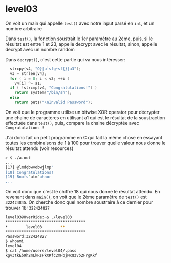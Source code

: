# level03

On voit un main qui appelle `test()` avec notre input parsé en `int`, et un nombre arbitraire

Dans `test()`, la fonction soustrait le 1er paramètre au 2ème, puis, si le résultat est entre 1 et 23, appelle decrypt avec le résultat, sinon, appelle decrypt avec un nombre random

Dans `decrypt()`, c'est cette partie qui va nous intéresser:
```C
  strcpy(v4, "Q}|u`sfg~sf{}|a3");
  v3 = strlen(v4);
  for ( i = 0; i < v3; ++i )
    v4[i] ^= a1;
  if ( !strcmp(v4, "Congratulations!") )
    return system("/bin/sh");
  else
    return puts("\nInvalid Password");
```

On voit que le programme utilise un bitwise XOR operator pour décrypter une chaine de caractères en utilisant a1 qui est le résultat de la soustraction effectuée dans `test()`, puis, compare la chaine décryptée avec `Congratulations !`

J'ai donc fait un petit programme en C qui fait la même chose en essayant toutes les combinaisons de 1 à 100 pour trouver quelle valeur nous donne le résultat attendu (voir resources)

```sh
> $ ./a.out                                  
...
[17] @lmdqbwvobwjlmp"
[18] Congratulations!
[19] Bnofs`utm`uhnor 
...
```

On voit donc que c'est le chiffre 18 qui nous donne le résultat attendu. En revenant dans `main()`, on voit que le 2ème paramètre de  `test()` est `322424845`. On cherche donc quel nombre soustraire à ce dernier pour trouver 18: `322424827`

```sh
level03@OverRide:~$ ./level03 
***********************************
*        level03        **
***********************************
Password:322424827
$ whoami
level04
$ cat /home/users/level04/.pass
kgv3tkEb9h2mLkRsPkXRfc2mHbjMxQzvb2FrgKkf
```